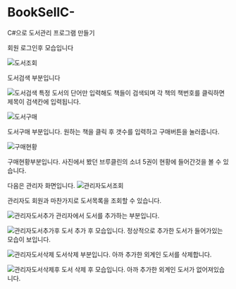 # BookSellC-
C#으로 도서관리 프로그램 만들기

회원 로그인후 모습입니다

![도서조회](https://user-images.githubusercontent.com/101082700/207525346-53cf04a9-34e4-4cc3-91f9-dee650cb2b7c.png)

도서검색 부분입니다

![도서검색](https://user-images.githubusercontent.com/101082700/207525640-5ee37242-c358-44de-90c7-9c1297bf9d06.png)
특정 도서의 단어만 입력해도 책들이 검색되며 각 책의 책번호를 클릭하면 제목이 검색칸에 입력됩니다.

![도서구매](https://user-images.githubusercontent.com/101082700/207525972-9e31b510-cfda-4e27-9ce7-f3aa428b84cc.png)

도서구매 부분입니다. 원하는 책을 클릭 후 갯수를 입력하고 구매버튼을 눌러줍니다.

![구매현황](https://user-images.githubusercontent.com/101082700/207526213-e32199dc-6e60-44f6-8dac-124cd2699094.png)

구매현황부분입니다. 사진에서 봤던 브루클린의 소녀 5권이 현황에 들어간것을 볼 수 있습니다.

다음은 관리자 화면입니다.
![관리자도서조회](https://user-images.githubusercontent.com/101082700/207526479-0b5e2579-034d-49f4-8306-c92dcdf16445.png)

관리자도 회원과 마찬가지로 도서목록을 조회할 수 있습니다.

![관리자도서추가](https://user-images.githubusercontent.com/101082700/207526919-8f57dafb-4fad-4772-bb46-d06b0718708c.png)
관리자에서 도서를 추가하는 부분입니다.

![관리자도서추가후](https://user-images.githubusercontent.com/101082700/207527187-31a128b5-d665-4ede-8010-ca70bafada45.png)
도서 추가 후 모습입니다. 정상적으로 추가한 도서가 들어가있는 모습이 보입니다.

![관리자도서삭제](https://user-images.githubusercontent.com/101082700/207527568-ac576c21-10f6-4522-8f66-45395d4550ac.png)
도서삭제 부분입니다. 아까 추가한 외계인 도서를 삭제합니다.

![관리자도서삭제후](https://user-images.githubusercontent.com/101082700/207527840-fe54d2c7-ae34-4e32-a660-c8724344d76d.png)
도서 삭제 후 모습입니다. 아까 추가한 외계인 도서가 없어져있습니다.
